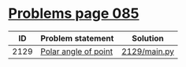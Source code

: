 # [Problems page 085](https://www.e-olymp.com/en/problems?page=85)


| ID   | Problem statement                                                | Solution                     |
|------|------------------------------------------------------------------|------------------------------|
| 2129 | [Polar angle of point](https://www.e-olymp.com/en/problems/2129) | [2129/main.py](2129/main.py) |

